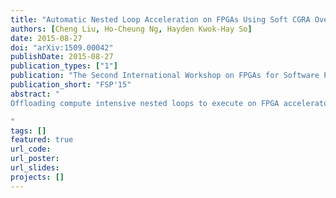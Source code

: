 ```yaml
---
title: "Automatic Nested Loop Acceleration on FPGAs Using Soft CGRA Overlay"
authors: [Cheng Liu, Ho-Cheung Ng, Hayden Kwok-Hay So]
date: 2015-08-27
doi: "arXiv:1509.00042"
publishDate: 2015-08-27
publication_types: ["1"]
publication: "The Second International Workshop on FPGAs for Software Programmers"
publication_short: "FSP'15"
abstract: "
Offloading compute intensive nested loops to execute on FPGA accelerators have been demonstrated by numerous researchers as an effective performance enhancement technique across numerous application domains. To construct such accelerators with high design productivity, researchers have increasingly turned to the use of overlay architectures as an intermediate generation target built on top of off-the-shelf FPGAs. However, achieving the desired performance-overhead trade-off remains a major productivity challenge as complex application-specific customizations over a large design space covering multiple architectural parameters are needed. In this work, an automatic nested loop acceleration framework utilizing a regular soft coarse-grained reconfigurable array (SCGRA) overlay is presented. Given high-level resource constraints, the framework automatically customizes the overlay architectural design parameters, high-level compilation options as well as communication between the accelerator and the host processor for optimized performance specifically to the given application. In our experiments, at a cost of 10 to 20 minutes additional tools run time, the proposed customization process resulted in up to 5 times additional speedup over a baseline accelerator generated by the same framework without customization. Overall, when compared to the equivalent software running on the host ARM processor alone on the Zedboard, the resulting accelerators achieved up to 10 times speedup.

"
tags: []
featured: true
url_code: 
url_poster: 
url_slides: 
projects: []
---
```

